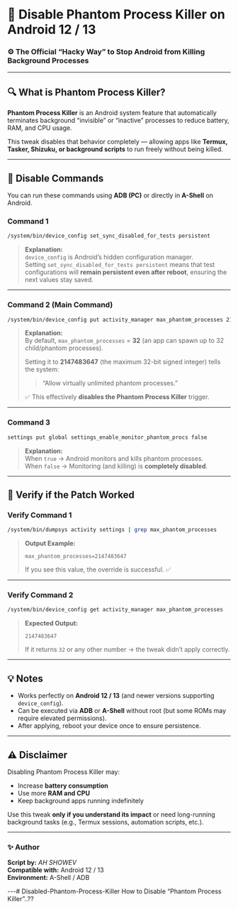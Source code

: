 
# 🧠 Disable Phantom Process Killer on Android 12 / 13  
### ⚙️ The Official “Hacky Way” to Stop Android from Killing Background Processes  

---

## 🔍 What is Phantom Process Killer?

**Phantom Process Killer** is an Android system feature that automatically terminates background “invisible” or “inactive” processes to reduce battery, RAM, and CPU usage.  

This tweak disables that behavior completely — allowing apps like **Termux, Tasker, Shizuku, or background scripts** to run freely without being killed.

---

## 🚫 Disable Commands

You can run these commands using **ADB (PC)** or directly in **A-Shell** on Android.  

### **Command 1**
```bash
/system/bin/device_config set_sync_disabled_for_tests persistent
```

> **Explanation:**  
> `device_config` is Android’s hidden configuration manager.  
> Setting `set_sync_disabled_for_tests persistent` means that test configurations will **remain persistent even after reboot**, ensuring the next values stay saved.

---

### **Command 2 (Main Command)**
```bash
/system/bin/device_config put activity_manager max_phantom_processes 2147483647
```

> **Explanation:**  
> By default, `max_phantom_processes` = **32** (an app can spawn up to 32 child/phantom processes).  
>  
> Setting it to **2147483647** (the maximum 32-bit signed integer) tells the system:
> > “Allow virtually unlimited phantom processes.”  
>
> ✅ This effectively **disables the Phantom Process Killer** trigger.

---

### **Command 3**
```bash
settings put global settings_enable_monitor_phantom_procs false
```

> **Explanation:**  
> When `true` → Android monitors and kills phantom processes.  
> When `false` → Monitoring (and killing) is **completely disabled**.

---

## 🧩 Verify if the Patch Worked

### **Verify Command 1**
```bash
/system/bin/dumpsys activity settings | grep max_phantom_processes
```

> **Output Example:**
> ```
> max_phantom_processes=2147483647
> ```
> If you see this value, the override is successful. ✅

---

### **Verify Command 2**
```bash
/system/bin/device_config get activity_manager max_phantom_processes
```

> **Expected Output:**
> ```
> 2147483647
> ```
> If it returns `32` or any other number → the tweak didn’t apply correctly.

---

## 💡 Notes

- Works perfectly on **Android 12 / 13** (and newer versions supporting `device_config`).  
- Can be executed via **ADB** or **A-Shell** without root (but some ROMs may require elevated permissions).  
- After applying, reboot your device once to ensure persistence.

---

## ⚠️ Disclaimer
Disabling Phantom Process Killer may:
- Increase **battery consumption**  
- Use more **RAM and CPU**  
- Keep background apps running indefinitely  

Use this tweak **only if you understand its impact** or need long-running background tasks (e.g., Termux sessions, automation scripts, etc.).

---

### ✨ Author
**Script by:** _AH SHOWEV_  
**Compatible with:** Android 12 / 13  
**Environment:** A-Shell / ADB

---# Disabled-Phantom-Process-Killer
How to Disable “Phantom Process Killer”..?? 
